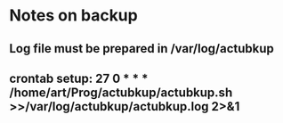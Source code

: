 # Notes on backup

## Log file must be prepared in /var/log/actubkup

## crontab setup: 27 0 * * *  /home/art/Prog/actubkup/actubkup.sh >>/var/log/actubkup/actubkup.log 2>&1

